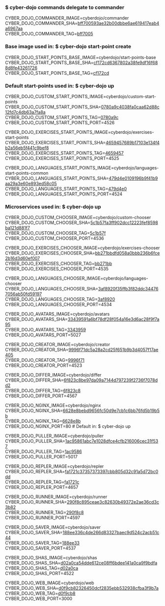 ### $ cyber-dojo commands delegate to commander

CYBER_DOJO_COMMANDER_IMAGE=cyberdojo/commander  
CYBER_DOJO_COMMANDER_SHA=[bff700593ae32b00dbbe6ae619417eab4a6967aa](https://github.com/cyber-dojo/commander/commit/bff700593ae32b00dbbe6ae619417eab4a6967aa)  
CYBER_DOJO_COMMANDER_TAG=[bff7005](https://hub.docker.com/layers/cyberdojo/commander/bff7005/images/sha256-3ff4f53075a1865321a5d075fc611893201ee083485b82c1fd81e76bdfe95d2a)  

### Base image used in: $ cyber-dojo start-point create

CYBER_DOJO_START_POINTS_BASE_IMAGE=cyberdojo/start-points-base  
CYBER_DOJO_START_POINTS_BASE_SHA=[cf172cd6367802a38fe9df16f688d8fe43261726](https://github.com/cyber-dojo/start-points-base/commit/cf172cd6367802a38fe9df16f688d8fe43261726)  
CYBER_DOJO_START_POINTS_BASE_TAG=[cf172cd](https://hub.docker.com/layers/cyberdojo/start-points-base/cf172cd/images/sha256-4d5e26de87fbfdb6ee3869050d5d61b81e6c1db069aa0ebecb9a344bebfe8cd8)  

### Default start-points used in: $ cyber-dojo up

CYBER_DOJO_CUSTOM_START_POINTS_IMAGE=cyberdojo/custom-start-points  
CYBER_DOJO_CUSTOM_START_POINTS_SHA=[0780a9c4038fa0caa62d88c12fd7c4db63a7fa8a](https://github.com/cyber-dojo/custom-start-points/commit/0780a9c4038fa0caa62d88c12fd7c4db63a7fa8a)  
CYBER_DOJO_CUSTOM_START_POINTS_TAG=[0780a9c](https://hub.docker.com/layers/cyberdojo/custom-start-points/0780a9c/images/sha256-3066868072ae6b65af9a4fc799be24b01e918bda4cb5f382e1196d218b02e4aa)  
CYBER_DOJO_CUSTOM_START_POINTS_PORT=4526

CYBER_DOJO_EXERCISES_START_POINTS_IMAGE=cyberdojo/exercises-start-points  
CYBER_DOJO_EXERCISES_START_POINTS_SHA=[4659457689b17103e134f4b2a56eb5f441c9bef8](https://github.com/cyber-dojo/exercises-start-points/commit/4659457689b17103e134f4b2a56eb5f441c9bef8)  
CYBER_DOJO_EXERCISES_START_POINTS_TAG=[4659457](https://hub.docker.com/layers/cyberdojo/exercises-start-points/4659457/images/sha256-f054fad1ad9cfb36b297be8fae17550a99fb9e89b9f29d0b06e8d3462fbcf51c)  
CYBER_DOJO_EXERCISES_START_POINTS_PORT=4525

CYBER_DOJO_LANGUAGES_START_POINTS_IMAGE=cyberdojo/languages-start-points-common  
CYBER_DOJO_LANGUAGES_START_POINTS_SHA=[479d4e0109196b9f41b9aa29a3e60e893ed58c05](https://github.com/cyber-dojo/languages-start-points/commit/479d4e0109196b9f41b9aa29a3e60e893ed58c05)  
CYBER_DOJO_LANGUAGES_START_POINTS_TAG=[479d4e0](https://hub.docker.com/layers/cyberdojo/languages-start-points-common/479d4e0/images/sha256-e9450fe63b0c4e0d13e1cc056b184f183425ee4e97a76188b52d5836374cff48)  
CYBER_DOJO_LANGUAGES_START_POINTS_PORT=4524

### Microservices used in: $ cyber-dojo up

CYBER_DOJO_CUSTOM_CHOOSER_IMAGE=cyberdojo/custom-chooser  
CYBER_DOJO_CUSTOM_CHOOSER_SHA=[5c1b57fa3ff902dcc12223fef8598ba121d881f7](https://github.com/cyber-dojo/custom-chooser/commit/5c1b57fa3ff902dcc12223fef8598ba121d881f7)  
CYBER_DOJO_CUSTOM_CHOOSER_TAG=[5c1b57f](https://hub.docker.com/layers/cyberdojo/custom-chooser/5c1b57f/images/sha256-a21e292d66cafb82c079a820816b252d1f176d2493cd8aa68c57e90ae3feb137)  
CYBER_DOJO_CUSTOM_CHOOSER_PORT=4536

CYBER_DOJO_EXERCISES_CHOOSER_IMAGE=cyberdojo/exercises-chooser  
CYBER_DOJO_EXERCISES_CHOOSER_SHA=[bb271bbdfd058a0bbb236b6fce2b16d3d60ef007](https://github.com/cyber-dojo/exercises-chooser/commit/bb271bbdfd058a0bbb236b6fce2b16d3d60ef007)  
CYBER_DOJO_EXERCISES_CHOOSER_TAG=[bb271bb](https://hub.docker.com/layers/cyberdojo/exercises-chooser/bb271bb/images/sha256-f83aa2e631d86b0c61cd9a42dc93f1716d77ad4acb6d0f14013efca8eaacc25c)  
CYBER_DOJO_EXERCISES_CHOOSER_PORT=4535

CYBER_DOJO_LANGUAGES_CHOOSER_IMAGE=cyberdojo/languages-chooser  
CYBER_DOJO_LANGUAGES_CHOOSER_SHA=[3af8920f35ffb3f82ddc344767056ab50fd59197](https://github.com/cyber-dojo/languages-chooser/commit/3af8920f35ffb3f82ddc344767056ab50fd59197)  
CYBER_DOJO_LANGUAGES_CHOOSER_TAG=[3af8920](https://hub.docker.com/layers/cyberdojo/languages-chooser/3af8920/images/sha256-2c863f5db9af4379697da6618c3745ccdfec6b6d2fc34b5051267b8c39c54536)  
CYBER_DOJO_LANGUAGES_CHOOSER_PORT=4534

CYBER_DOJO_AVATARS_IMAGE=cyberdojo/avatars  
CYBER_DOJO_AVATARS_SHA=[33439591a6bf78df28f054a16e3d6ac28f9f7a95](https://github.com/cyber-dojo/avatars/commit/33439591a6bf78df28f054a16e3d6ac28f9f7a95)  
CYBER_DOJO_AVATARS_TAG=[3343959](https://hub.docker.com/layers/cyberdojo/avatars/3343959/images/sha256-d44f5d349188c323c5c928f7708a8626428e4205dc483bea52dee300bdbae92c)  
CYBER_DOJO_AVATARS_PORT=5027

CYBER_DOJO_CREATOR_IMAGE=cyberdojo/creator  
CYBER_DOJO_CREATOR_SHA=[9996f71dc5a28a2cd25f651b9b3d4057f17ae405](https://github.com/cyber-dojo/creator/commit/9996f71dc5a28a2cd25f651b9b3d4057f17ae405)  
CYBER_DOJO_CREATOR_TAG=[9996f71](https://hub.docker.com/layers/cyberdojo/creator/9996f71/images/sha256-fda1b6b73f54099cc503691d1da2b0c6a31052408fd9aeaca872ec623e66712e)  
CYBER_DOJO_CREATOR_PORT=4523

CYBER_DOJO_DIFFER_IMAGE=cyberdojo/differ  
CYBER_DOJO_DIFFER_SHA=[6f823c8be97da09a7144d797239f2736f7078dd2](https://github.com/cyber-dojo/differ/commit/6f823c8be97da09a7144d797239f2736f7078dd2)  
CYBER_DOJO_DIFFER_TAG=[6f823c8](https://hub.docker.com/layers/cyberdojo/differ/6f823c8/images/sha256-9389d72b638ec26236c4c90c799a502edf73f4a8061bd2df9d3470f5fc72a588)  
CYBER_DOJO_DIFFER_PORT=4567

CYBER_DOJO_NGINX_IMAGE=cyberdojo/nginx  
CYBER_DOJO_NGINX_SHA=[6628e8bebd9656fc50d9e7cb1c6bb76fd5b19b5b](https://github.com/cyber-dojo/nginx/commit/6628e8bebd9656fc50d9e7cb1c6bb76fd5b19b5b)  
CYBER_DOJO_NGINX_TAG=[6628e8b](https://hub.docker.com/layers/cyberdojo/nginx/6628e8b/images/sha256-2ebb1249b186ddcbf6a451aeca6f051fc20b8055853be36d51c95692d4eb54b6)  
CYBER_DOJO_NGINX_PORT=80 # Default in: $ cyber-dojo up

CYBER_DOJO_PULLER_IMAGE=cyberdojo/puller  
CYBER_DOJO_PULLER_SHA=[1ac95861abc7e1028dfce4cfb216006cec31f537](https://github.com/cyber-dojo/puller/commit/1ac95861abc7e1028dfce4cfb216006cec31f537)  
CYBER_DOJO_PULLER_TAG=[1ac9586](https://hub.docker.com/layers/cyberdojo/puller/1ac9586/images/sha256-9c81aaf7737e1c00e8a82aebd43864949068a67b2605a43f0e729e8626cbd061)  
CYBER_DOJO_PULLER_PORT=5017

CYBER_DOJO_REPLER_IMAGE=cyberdojo/repler  
CYBER_DOJO_REPLER_SHA=[fa1721c37357373397cbb805d32c91a5d72bc0dd](https://github.com/cyber-dojo/repler/commit/fa1721c37357373397cbb805d32c91a5d72bc0dd)  
CYBER_DOJO_REPLER_TAG=[fa1721c](https://hub.docker.com/layers/cyberdojo/repler/fa1721c/images/sha256-0467b1ffb64e69fc9df3db0ef2f0fe50ff3c458c0ad0d9172541cad9e9184059)  
CYBER_DOJO_REPLER_PORT=4657

CYBER_DOJO_RUNNER_IMAGE=cyberdojo/runner  
CYBER_DOJO_RUNNER_SHA=[290f8c895ceae3c82630b49372e2ae36cd3c3b82](https://github.com/cyber-dojo/runner/commit/290f8c895ceae3c82630b49372e2ae36cd3c3b82)  
CYBER_DOJO_RUNNER_TAG=[290f8c8](https://hub.docker.com/layers/cyberdojo/runner/290f8c8/images/sha256-1476ffa4cc68ae6f6418291464d3ee761ffe9457f964d12c0485d7f7db2d096d)  
CYBER_DOJO_RUNNER_PORT=4597

CYBER_DOJO_SAVER_IMAGE=cyberdojo/saver  
CYBER_DOJO_SAVER_SHA=[188ee336c4de266d83327baec9d524c2acb51c44](https://github.com/cyber-dojo/saver/commit/188ee336c4de266d83327baec9d524c2acb51c44)  
CYBER_DOJO_SAVER_TAG=[188ee33](https://hub.docker.com/layers/cyberdojo/saver/188ee33/images/sha256-39f745f0b576b1ba699bf0f19d509b574739c0d2b8173d06c6052fcf0a566f31)  
CYBER_DOJO_SAVER_PORT=4537

CYBER_DOJO_SHAS_IMAGE=cyberdojo/shas  
CYBER_DOJO_SHAS_SHA=[d02a0ca54dde612ce08ff6bdee141a0ca9f9bdfa](https://github.com/cyber-dojo/shas/commit/d02a0ca54dde612ce08ff6bdee141a0ca9f9bdfa)  
CYBER_DOJO_SHAS_TAG=[d02a0ca](https://hub.docker.com/layers/cyberdojo/shas/d02a0ca/images/sha256-1e7fed3df24709f1a5890a12f341bac9e355ac6b6a5047703e417d929b128cef)  
CYBER_DOJO_SHAS_PORT=4522

CYBER_DOJO_WEB_IMAGE=cyberdojo/web  
CYBER_DOJO_WEB_SHA=[d0f9cb82326450dcf2835ebb532938cfba3f9b7a](https://github.com/cyber-dojo/web/commit/d0f9cb82326450dcf2835ebb532938cfba3f9b7a)  
CYBER_DOJO_WEB_TAG=[d0f9cb8](https://hub.docker.com/layers/cyberdojo/web/d0f9cb8/images/sha256-6ebe9af928a641091aeee561fccac68a63e20c52039132c5544d2a8c1dd43d68)  
CYBER_DOJO_WEB_PORT=3000

